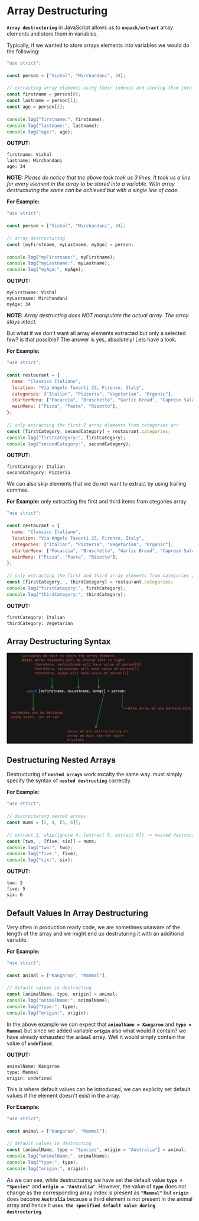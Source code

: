 # Array Destructuring

**`Array destructuring`** in JavaScript allows us to **`unpack/extract`** array elements and store them in variables.

Typically, if we wanted to store arrays elements into variables we would do the following:

```javascript
"use strict";

const person = ["Vishal", "Mirchandani", 34];

// extracting array elements using their indexes and storing them into variables
const firstname = person[0];
const lastname = person[1];
const age = person[2];

console.log("firstname:", firstname);
console.log("lastname:", lastname);
console.log("age:", age);
```

**OUTPUT:**

```
firstname: Vishal
lastname: Mirchandani
age: 34
```

**NOTE:** _Please do notice that the above task took us 3 lines. It took us a line for every element in the array to be stored into a variable. With array destructuring the same can be achieved but with a single line of code._

**For Example:**

```javascript
"use strict";

const person = ["Vishal", "Mirchandani", 34];

// array destructuring
const [myFirstname, myLastname, myAge] = person;

console.log("myFirstname:", myFirstname);
console.log("myLastname:", myLastname);
console.log("myAge:", myAge);
```

**OUTPUT:**

```
myFirstname: Vishal
myLastname: Mirchandani
myAge: 34
```

**NOTE:** _Array destructing does NOT manipulate the actual array. The array stays intact._

But what if we don't want all array elements extracted but only a selected few? is that possible? The answer is yes, absolutely! Lets have a look.

**For Example:**

```javascript
"use strict";

const restaurant = {
  name: "Classico Italiano",
  location: "Via Angelo Tavanti 23, Firenze, Italy",
  categories: ["Italian", "Pizzeria", "Vegetarian", "Organic"],
  starterMenu: ["Focaccia", "Bruschetta", "Garlic Bread", "Caprese Salad"],
  mainMenu: ["Pizza", "Pasta", "Risotto"],
};

// only extracting the first 2 array elements from categories arr
const [firstCategory, secondCategory] = restaurant.categories;
console.log("firstCategory:", firstCategory);
console.log("secondCategory:", secondCategory);
```

**OUTPUT:**

```
firstCategory: Italian
secondCategory: Pizzeria
```

We can also skip elements that we do not want to extract by using trailing commas.

**For Example:** only extracting the first and third items from ctegories array

```javascript
"use strict";

const restaurant = {
  name: "Classico Italiano",
  location: "Via Angelo Tavanti 23, Firenze, Italy",
  categories: ["Italian", "Pizzeria", "Vegetarian", "Organic"],
  starterMenu: ["Focaccia", "Bruschetta", "Garlic Bread", "Caprese Salad"],
  mainMenu: ["Pizza", "Pasta", "Risotto"],
};

// only extracting the first and third array elements from categories arr
const [firstCategory, , thirdCategory] = restaurant.categories;
console.log("firstCategory:", firstCategory);
console.log("thirdCategory:", thirdCategory);
```

**OUTPUT:**

```
firstCategory: Italian
thirdCategory: Vegetarian
```

## Array Destructuring Syntax

![alt text](./images/syntax.png)

## Destructuring Nested Arrays

Destructuring of **`nested arrays`** work excalty the same way. must simply specify the syntax of **`nested destructing`** correctly.

**For Example:**

```javascript
"use strict";

// destructuring nested arrays
const nums = [2, 4, [5, 6]];

// extract 2, skip/ignore 4, [extract 5, extract 6]] -> nested destructuring
const [two, , [five, six]] = nums;
console.log("two:", two);
console.log("five:", five);
console.log("six:", six);
```

**OUTPUT:**

```
two: 2
five: 5
six: 6
```

## Default Values In Array Destructuring

Very often in production ready code, we are sometimes unaware of the length of the array and we might end up destruturing it with an additional variable.

**For Example:**

```javascript
"use strict";

const animal = ["Kangaroo", "Mammal"];

// default values in destructing
const [animalName, type, origin] = animal;
console.log("animalName:", animalName);
console.log("type:", type);
console.log("origin:", origin);
```

In the above example we can expect that **`animalName = Kangaroo`** and **`type = Mammal`** but since we added variable **`origin`** also what would it contain? we have already exhausted the **`animal`** array. Well it would simply contain the value of **`undefined`**.

**OUTPUT:**

```
animalName: Kangaroo
type: Mammal
origin: undefined
```

This is where default values can be introduced, we can explicity set default values if the element doesn't exist in the array.

**For Example:**

```javascript
"use strict";

const animal = ["Kangaroo", "Mammal"];

// default values in destructing
const [animalName, type = "Species", origin = "Australia"] = animal;
console.log("animalName:", animalName);
console.log("type:", type);
console.log("origin:", origin);
```

As we can see, while destructuring we have set the default value **`type = "Species"`** and **`origin = "Australia"`**. However, the value of **`type`** does not change as the corresponding array index is present as **`"Mammal"`** but **`origin`** does become **`Australia`** because a third element is not present in the animal array and hence it **`uses the specified default value during destructuring`**.

